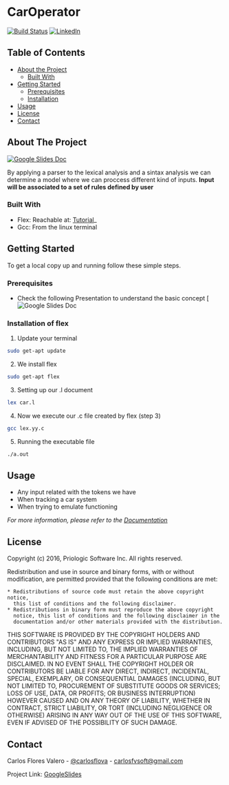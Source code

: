 # CarOperator
[![Build Status][build-shield]][build-url]
[![LinkedIn][linkedin-shield]][linkedin-url]


<!-- TABLE OF CONTENTS -->
## Table of Contents

* [About the Project](#about-the-project)
  * [Built With](#built-with)
* [Getting Started](#getting-started)
  * [Prerequisites](#prerequisites)
  * [Installation](#installation)
* [Usage](#usage)
* [License](#license)
* [Contact](#contact)



<!-- ABOUT THE PROJECT -->
## About The Project

[![Google Slides Doc][product-screenshot]](https://docs.google.com/presentation/d/1_4puNtXrlCzhIQxMrtNWU7Ir7iYex6j79A5C43IwSwg/present#slide=id.p)

By applying a parser to the lexical analysis and a sintax analysis we can determine a model where we can proccess different kind of inputs. 
**Input will be associated to a set of rules defined by user**

### Built With

* Flex: Reachable at: [Tutorial](http://alumni.cs.ucr.edu/~lgao/teaching/flex.html)_
* Gcc: From the linux terminal


<!-- GETTING STARTED -->
## Getting Started

To get a local copy up and running follow these simple steps.

### Prerequisites

* Check the following Presentation to understand the basic concept [![Google Slides Doc](https://docs.google.com/presentation/d/1_4puNtXrlCzhIQxMrtNWU7Ir7iYex6j79A5C43IwSwg/present#slide=id.p)

### Installation of flex
 
1. Update your terminal
```sh
sudo get-apt update
```
2. We install flex 
```sh
sudo get-apt flex
```
3. Setting up our .l document
```sh
lex car.l
```
4. Now we execute our .c file created by flex (step 3)
```sh
gcc lex.yy.c
```
5. Running the executable file
```sh
./a.out
```
<!-- USAGE EXAMPLES -->
## Usage

* Any input related with the tokens we have
* When tracking a car system
* When trying to emulate functioning

_For more information, please refer to the [Documentation](http://easyrtc.com/docs/)_

<!-- LICENSE -->
## License

Copyright (c) 2016, Priologic Software Inc.
All rights reserved.

Redistribution and use in source and binary forms, with or without
modification, are permitted provided that the following conditions are met:

    * Redistributions of source code must retain the above copyright notice,
      this list of conditions and the following disclaimer.
    * Redistributions in binary form must reproduce the above copyright
      notice, this list of conditions and the following disclaimer in the
      documentation and/or other materials provided with the distribution.

THIS SOFTWARE IS PROVIDED BY THE COPYRIGHT HOLDERS AND CONTRIBUTORS "AS IS"
AND ANY EXPRESS OR IMPLIED WARRANTIES, INCLUDING, BUT NOT LIMITED TO, THE
IMPLIED WARRANTIES OF MERCHANTABILITY AND FITNESS FOR A PARTICULAR PURPOSE
ARE DISCLAIMED. IN NO EVENT SHALL THE COPYRIGHT HOLDER OR CONTRIBUTORS BE
LIABLE FOR ANY DIRECT, INDIRECT, INCIDENTAL, SPECIAL, EXEMPLARY, OR
CONSEQUENTIAL DAMAGES (INCLUDING, BUT NOT LIMITED TO, PROCUREMENT OF
SUBSTITUTE GOODS OR SERVICES; LOSS OF USE, DATA, OR PROFITS; OR BUSINESS
INTERRUPTION) HOWEVER CAUSED AND ON ANY THEORY OF LIABILITY, WHETHER IN
CONTRACT, STRICT LIABILITY, OR TORT (INCLUDING NEGLIGENCE OR OTHERWISE)
ARISING IN ANY WAY OUT OF THE USE OF THIS SOFTWARE, EVEN IF ADVISED OF THE
POSSIBILITY OF SUCH DAMAGE.



<!-- CONTACT -->
## Contact

Carlos Flores Valero  - [@carlosflova](https://twitter.com/carlosflova) - carlosfvsoft@gmail.com

Project Link: [GoogleSlides](https://docs.google.com/presentation/d/1_4puNtXrlCzhIQxMrtNWU7Ir7iYex6j79A5C43IwSwg/present#slide=id.p)




<!-- MARKDOWN LINKS & IMAGES -->
<!-- https://www.markdownguide.org/basic-syntax/#reference-style-links -->
[contributors-shield]: https://img.shields.io/github/contributors/othneildrew/Best-README-Template.svg?style=flat-square
[contributors-url]: https://github.com/othneildrew/Best-README-Template/graphs/contributors
[license-shield]: https://img.shields.io/github/license/othneildrew/Best-README-Template.svg?style=flat-square
[license-url]: https://github.com/othneildrew/Best-README-Template/blob/master/LICENSE.txt
[npmversion-shield]: https://img.shields.io/npm/v/open-easyrtc.svg?style=flat
[npmversion-url]: https://www.npmjs.com/package/open-easyrtc
[build-shield]: https://travis-ci.org/open-easyrtc/open-easyrtc.svg?branch=master
[build-url]: http://easyrtc.com/docs/
[linkedin-shield]: https://img.shields.io/badge/-LinkedIn-black.svg?style=flat-square&logo=linkedin&colorB=555
[linkedin-url]: https://www.linkedin.com/in/carlos-flores-valero-44b912113/
[product-screenshot]: images/demopic.png
